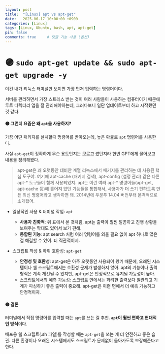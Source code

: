 ```yaml
---
layout: post
title:  "[Linux] apt vs apt-get"
date:   2025-06-17 10:00:00 +0900
categories: [Linux]
tags: [Linux, Ubuntu, bash, apt, apt-get]
pin: false
comments: true     # 댓글 기능 사용 (옵션)
---
```

# 🟣 `sudo apt-get update && sudo apt-get upgrade -y`

이건 내가 리눅스 터미널만 보이면 가장 먼저 입력하는 명령어이다. 

서버를 관리하면서 가장 스트레스 받는 것이 여러 사람들이 사용하는 컴퓨터이기 때문에 루트 디렉터리 앱을 잘 관리해야하는데, 그러다보니 일단 업데이트부터 하고 시작했던 것 같다.


#### 🟡 그런데 요즘은 왜 `apt`을 사용하지?
가끔 어떤 패키지를 설치할때 명령어를 받아오는데, 높은 확률로 `apt` 명령어를 사용한다. 

사실 `apt-get`이 정확하게 무슨 용도인지는 모르고 썼던지라 한번 GPT에게 물어보고 내용을 정리해봤다.

> apt-get은 꽤 오랫동안 데비안 계열 리눅스에서 패키지를 관리하는 데 사용된 핵심 도구야. 여기에 apt-cache (패키지 검색), apt-config (설정 관리) 같은 다른 apt-* 도구들이 함께 사용되었지. 
apt는 이런 여러 apt-* 명령어들(apt-get, apt-cache 등)에 흩어져 있던 기능들을 통합해서, 사용자가 더 쓰기 편하도록 만든 최신 명령어라고 생각하면 돼. 2014년에 우분투 14.04 버전부터 본격적으로 소개됐어. 

- 일상적인 사용 & 터미널 작업: `apt`  
  * **사용자 친화적**: 위 표에서 본 것처럼, apt는 출력이 훨씬 깔끔하고 진행 상황을 보여주는 막대도 있어서 보기 편해.
  * **통합된 기능**: apt search 처럼 여러 명령어를 외울 필요 없이 apt 하나로 많은 걸 해결할 수 있어. 더 직관적이지.

- 스크립트 작성 & 하위 호환성: `apt-get`
  * **안정성 및 호환성**: apt-get은 아주 오랫동안 사용되어 왔기 때문에, 오래된 시스템이나 쉘 스크립트에서는 호환성 문제가 발생하지 않아. apt의 기능이나 출력 형식은 계속 개선될 수 있지만, apt-get은 안정적으로 유지될 가능성이 높아.
  * 스크립트에서의 예측 가능성: 스크립트 안에서는 화려한 출력보다 일관되고 기계가 파싱하기 좋은 출력이 중요해. apt-get은 이런 면에서 더 예측 가능하고 안정적이지.


#### 🟡 결론
터미널에서 직접 명령어를 입력할 때는 `apt`를 쓰는 걸 추천. **`apt`이 훨씬 편하고 현대적인 방식**이다.

배포용 쉘 스크립트(.sh 파일)를 작성할 때는 `apt-get`을 쓰는 게 더 안전하고 좋은 습관. 다른 환경이나 오래된 시스템에서도 스크립트가 문제없이 돌아가도록 보장해준다고 한다.